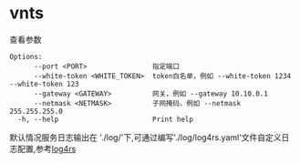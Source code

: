 # vnts
查看参数
```
Options:
      --port <PORT>                指定端口
      --white-token <WHITE_TOKEN>  token白名单，例如 --white-token 1234 --white-token 123
      --gateway <GATEWAY>          网关，例如 --gateway 10.10.0.1
      --netmask <NETMASK>          子网掩码，例如 --netmask 255.255.255.0
  -h, --help                       Print help
```
默认情况服务日志输出在 './log/'下,可通过编写'./log/log4rs.yaml'文件自定义日志配置,参考[log4rs](https://github.com/estk/log4rs)
